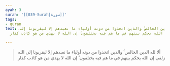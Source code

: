 ```yaml
---
ayah: 3
surah: '[[039-Surah|سورة]]'
tags:
- quran
text: ألا لله الدين الخالص ۚ والذين اتخذوا من دونه أولياء ما نعبدهم إلا ليقربونا إلى
  الله زلفى إن الله يحكم بينهم في ما هم فيه يختلفون ۗ إن الله لا يهدي من هو كاذب كفار

---
```

> ألا لله الدين الخالص ۚ والذين اتخذوا من دونه أولياء ما نعبدهم إلا ليقربونا إلى الله زلفى إن الله يحكم بينهم في ما هم فيه يختلفون ۗ إن الله لا يهدي من هو كاذب كفار
